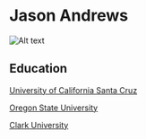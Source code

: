 # Jason Andrews

![Alt text](IMG_3356.jpg)

## Education

[University of California Santa Cruz](https://www.ucsc.edu/)

[Oregon State University](https://oregonstate.edu/)

[Clark University](https://www.clarku.edu/)
